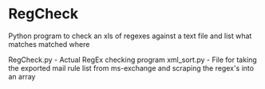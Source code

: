 # RegCheck
Python program to check an xls of regexes against a text file and list what matches matched where

RegCheck.py - Actual RegEx checking program
xml_sort.py - File for taking the exported mail rule list from ms-exchange and scraping the regex's into an array

